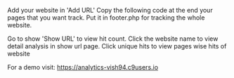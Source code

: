 Add your website in 'Add URL'
Copy the following code at the end your pages that you want track. Put it in footer.php for tracking the whole website.
<script src="https://analytics-vish94.c9users.io/scripts/script.js"></script>

Go to show 'Show URL' to view hit count. Click the website name to view detail analysis in show url page. Click unique hits to view pages wise hits of website

For a demo visit: https://analytics-vish94.c9users.io
